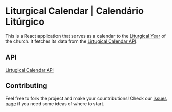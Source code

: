 # Liturgical Calendar | Calendário Litúrgico

This is a React application that serves as a calendar to the [Liturgical Year](https://en.wikipedia.org/wiki/Liturgical_year) of the church. It fetches its data from the [Lirtugical Calendar API](http://calapi.inadiutorium.cz/).

## API

[Lirtugical Calendar API](http://calapi.inadiutorium.cz/)

## Contributing

Feel free to fork the project and make your countributions! Check our [issues page](https://github.com/peidrao/Liturgical-Calendar/issues) if you need some ideas of where to start.
